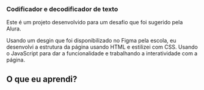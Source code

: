 ### Codificador e decodificador de texto

Este é um projeto desenvolvido para um desafio que foi sugerido pela Alura.

Usando um desgin que foi disponibilizado no Figma pela escola, eu desenvolvi a estrutura da página usando HTML e estilizei com CSS. Usando o JavaScript para dar a funcionalidade e trabalhando a interatividade com a página. 

## O que eu aprendi?


